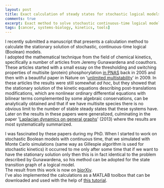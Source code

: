 ```yaml
---
layout: post
title: Exact calculation of steady states for stochastic logical models.
comments: true
excerpt: Exact method to solve stochastic continuous-time logical models
tags: [cancer, systems-biology, kinetics, tools]
---
```


I recently submitted a manuscript that presents a calculation method to calculate the stationary solution of stochastic, continuous-time logical (Boolean) models.  
I adopted the mathematical technique from the field of chemical kinetics, specifically a number of articles from Jeremy Gunawardena and coauthors.
These articles started with a small essay on the thresholding and switching properties of multisite (protein) phosphorylation [in PNAS](https://www.pnas.org/content/102/41/14617) back in 2005 and then with a beautiful paper in Nature on '[unlimited multistability](http://vcp.med.harvard.edu/papers/multistability.pdf)' in 2009. In these articles the results were still somewhat *ad hoc*, but they showed that the stationary solution of the kinetic equations describing post-translations modifications, which are nonlinear ordinary differential equations with bilinear terms complemented by some algebraic conservations, can be analytically obtained and that if we have multisite species there is no obvious limit to the number of stable steady states that these systems have.
Later on the results in these papers were generalized, culminating in the paper '[Laplacian dynamics on general graphs](http://vcp.med.harvard.edu/papers/jg-lap-dyn.pdf)' (2013) where the results are most systematically summarized.  

I was fascinated by these papers during my PhD. When I started to work on stochastic Boolean models with continuous time, that we simulated with Monte Carlo simulations (same way as Gillespie algorithm is used for stochastic kinetics) it occurred to me only after some time that if we want to have the stationary solution only then this is in fact identical to the problem described by Gunawardena, so his method can be adopted for the state transition graph of a logical model.  
The result from this work is now on [biorXiv](https://www.biorxiv.org/content/10.1101/794230v1).  
I've also implemented the calculations as a MATLAB toolbox that can be downloaded and used with the help of [this tutorial](https://github.com/mbkoltai/exact-stoch-log-mod/tree/master/doc).
